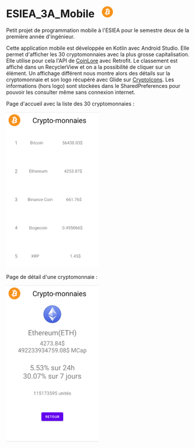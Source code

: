 # ESIEA_3A_Mobile &nbsp; <img src="/app/src/main/res/drawable/bitcoin.png?raw=true" alt="Logo Bitcoin" width="30"> 

Petit projet de programmation mobile à l'ESIEA pour le semestre deux de la première année d'ingénieur.

Cette application mobile est développée en Kotlin avec Android Studio. Elle permet d'afficher les 30 cryptomonnaies avec la plus grosse capitalisation. Elle utilise pour cela l'API de <a href="https://www.coinlore.com/cryptocurrency-data-api" target="_blank">CoinLore</a> avec Retrofit. Le classement est affiché dans un RecyclerView et on a la possibilité de cliquer sur un élément. Un affichage différent nous montre alors des détails sur la cryptomonnaie et son logo récupéré avec Glide sur <a href="https://cryptoicons.org/" target="_blank">CryptoIcons</a>. Les informations (hors logo) sont stockées dans le SharedPreferences pour pouvoir les consulter même sans connexion internet.

Page d'accueil avec la liste des 30 cryptomonnaies :

<img src="/img.readme/main.png?raw=true" alt="Capture d'écran de l'application" width="250">

Page de détail d'une cryptomonnaie :

<img src="/img.readme/detail.png?raw=true" alt="Capture d'écran de l'application" width="250">
